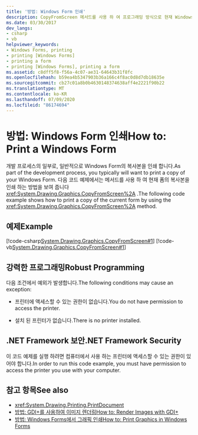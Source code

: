 ```yaml
---
title: '방법: Windows Form 인쇄'
description: CopyFromScreen 메서드를 사용 하 여 프로그래밍 방식으로 현재 Windows Form의 복사본을 인쇄 하는 방법을 알아봅니다.
ms.date: 03/30/2017
dev_langs:
- csharp
- vb
helpviewer_keywords:
- Windows Forms, printing
- printing [Windows Forms]
- printing a form
- printing [Windows Forms], printing a form
ms.assetid: c8dff5f8-f56a-4c07-ae31-64643b31f8fc
ms.openlocfilehash: b59ea4b5347903b36a166c4f8ac0d8d7db18635e
ms.sourcegitcommit: cb27c01a8b0b4630148374638aff4e2221f90b22
ms.translationtype: MT
ms.contentlocale: ko-KR
ms.lasthandoff: 07/09/2020
ms.locfileid: "86174694"
---
```

# <a name="how-to-print-a-windows-form"></a><span data-ttu-id="3c4c8-103">방법: Windows Form 인쇄</span><span class="sxs-lookup"><span data-stu-id="3c4c8-103">How to: Print a Windows Form</span></span>
<span data-ttu-id="3c4c8-104">개발 프로세스의 일부로, 일반적으로 Windows Form의 복사본을 인쇄 합니다.</span><span class="sxs-lookup"><span data-stu-id="3c4c8-104">As part of the development process, you typically will want to print a copy of your Windows Form.</span></span> <span data-ttu-id="3c4c8-105">다음 코드 예제에서는 메서드를 사용 하 여 현재 폼의 복사본을 인쇄 하는 방법을 보여 줍니다 <xref:System.Drawing.Graphics.CopyFromScreen%2A> .</span><span class="sxs-lookup"><span data-stu-id="3c4c8-105">The following code example shows how to print a copy of the current form by using the <xref:System.Drawing.Graphics.CopyFromScreen%2A> method.</span></span>  
  
## <a name="example"></a><span data-ttu-id="3c4c8-106">예제</span><span class="sxs-lookup"><span data-stu-id="3c4c8-106">Example</span></span>  
 [!code-csharp[System.Drawing.Graphics.CopyFromScreen#1](~/samples/snippets/csharp/VS_Snippets_Winforms/System.Drawing.Graphics.CopyFromScreen/CS/Form1.cs#1)]
 [!code-vb[System.Drawing.Graphics.CopyFromScreen#1](~/samples/snippets/visualbasic/VS_Snippets_Winforms/System.Drawing.Graphics.CopyFromScreen/VB/Form1.vb#1)]  
  
## <a name="robust-programming"></a><span data-ttu-id="3c4c8-107">강력한 프로그래밍</span><span class="sxs-lookup"><span data-stu-id="3c4c8-107">Robust Programming</span></span>  
 <span data-ttu-id="3c4c8-108">다음 조건에서 예외가 발생합니다.</span><span class="sxs-lookup"><span data-stu-id="3c4c8-108">The following conditions may cause an exception:</span></span>  
  
- <span data-ttu-id="3c4c8-109">프린터에 액세스할 수 있는 권한이 없습니다.</span><span class="sxs-lookup"><span data-stu-id="3c4c8-109">You do not have permission to access the printer.</span></span>  
  
- <span data-ttu-id="3c4c8-110">설치 된 프린터가 없습니다.</span><span class="sxs-lookup"><span data-stu-id="3c4c8-110">There is no printer installed.</span></span>  
  
## <a name="net-framework-security"></a><span data-ttu-id="3c4c8-111">.NET Framework 보안</span><span class="sxs-lookup"><span data-stu-id="3c4c8-111">.NET Framework Security</span></span>  
 <span data-ttu-id="3c4c8-112">이 코드 예제를 실행 하려면 컴퓨터에서 사용 하는 프린터에 액세스할 수 있는 권한이 있어야 합니다.</span><span class="sxs-lookup"><span data-stu-id="3c4c8-112">In order to run this code example, you must have permission to access the printer you use with your computer.</span></span>  
  
## <a name="see-also"></a><span data-ttu-id="3c4c8-113">참고 항목</span><span class="sxs-lookup"><span data-stu-id="3c4c8-113">See also</span></span>

- <xref:System.Drawing.Printing.PrintDocument>
- [<span data-ttu-id="3c4c8-114">방법: GDI+를 사용하여 이미지 렌더링</span><span class="sxs-lookup"><span data-stu-id="3c4c8-114">How to: Render Images with GDI+</span></span>](how-to-render-images-with-gdi.md)
- [<span data-ttu-id="3c4c8-115">방법: Windows Forms에서 그래픽 인쇄</span><span class="sxs-lookup"><span data-stu-id="3c4c8-115">How to: Print Graphics in Windows Forms</span></span>](how-to-print-graphics-in-windows-forms.md)
